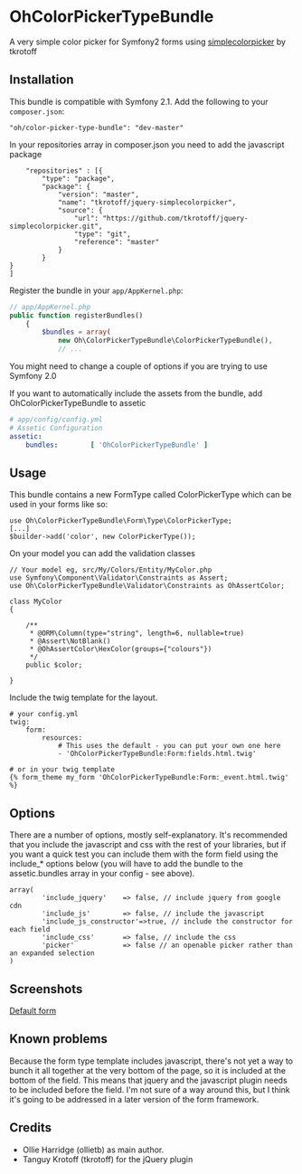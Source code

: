 OhColorPickerTypeBundle
=======================

A very simple color picker for Symfony2 forms using [simplecolorpicker](https://github.com/tkrotoff/jquery-simplecolorpicker) by tkrotoff

Installation
------------

This bundle is compatible with Symfony 2.1. Add the following to your `composer.json`:

    "oh/color-picker-type-bundle": "dev-master"

In your repositories array in composer.json you need to add the javascript package

        "repositories" : [{
            "type": "package",
            "package": {
                "version": "master",
                "name": "tkrotoff/jquery-simplecolorpicker",
                "source": {
                    "url": "https://github.com/tkrotoff/jquery-simplecolorpicker.git",
                    "type": "git",
                    "reference": "master"
                }
            }
	}
	]

Register the bundle in your `app/AppKernel.php`:

```php
// app/AppKernel.php
public function registerBundles()
    {
        $bundles = array(
            new Oh\ColorPickerTypeBundle\ColorPickerTypeBundle(),
            // ...
```

You might need to change a couple of options if you are trying to use Symfony 2.0

If you want to automatically include the assets from the bundle, add OhColorPickerTypeBundle to assetic
```yaml
# app/config/config.yml
# Assetic Configuration
assetic:
    bundles:        [ 'OhColorPickerTypeBundle' ]
```

Usage
------------

This bundle contains a new FormType called ColorPickerType which can be used in your forms like so:

    use Oh\ColorPickerTypeBundle\Form\Type\ColorPickerType;
    [...]
    $builder->add('color', new ColorPickerType());

On your model you can add the validation classes

    // Your model eg, src/My/Colors/Entity/MyColor.php
    use Symfony\Component\Validator\Constraints as Assert;
    use Oh\ColorPickerTypeBundle\Validator\Constraints as OhAssertColor;

    class MyColor
    {

        /**
         * @ORM\Column(type="string", length=6, nullable=true)
         * @Assert\NotBlank()
         * @OhAssertColor\HexColor(groups={"colours"})
         */
        public $color;

    }

Include the twig template for the layout. 

    # your config.yml
    twig:
        form:
            resources:
                # This uses the default - you can put your own one here
                - 'OhColorPickerTypeBundle:Form:fields.html.twig'

    # or in your twig template
    {% form_theme my_form 'OhColorPickerTypeBundle:Form:_event.html.twig' %}

Options
-------

There are a number of options, mostly self-explanatory. It's recommended that you include the javascript and css with the rest of your libraries, but if you want a quick test you can include them with the form field using the include_* options below (you will have to add the bundle to the assetic.bundles array in your config - see above).

    array(
            'include_jquery'    => false, // include jquery from google cdn
            'include_js'        => false, // include the javascript
            'include_js_constructor'=>true, // include the constructor for each field
            'include_css'       => false, // include the css
            'picker'            => false // an openable picker rather than an expanded selection
	)

Screenshots
-------

[Default form](https://www.dropbox.com/s/e56djqezfuutlzi/colorpicker.png)

Known problems
-------

Because the form type template includes javascript, there's not yet a way to bunch it all together at the very bottom of the page, so it is included at the bottom of the field. This means that jquery and the javascript plugin needs to be included before the field. I'm not sure of a way around this, but I think it's going to be addressed in a later version of the form framework.

Credits
-------

* Ollie Harridge (ollietb) as main author.
* Tanguy Krotoff (tkrotoff) for the jQuery plugin
